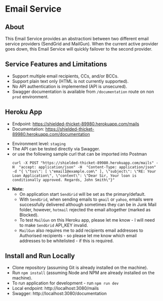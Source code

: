 # Email Service

## About

This Email Service provides an abstractioni between two different email service providers (SendGrid and MailGun). When the current active provider goes down, this Email Service will quickly failover to the second provider.

## Service Features and Limitations

- Support multiple email recipients, CCs, and/or BCCs.
- Support plain text only (HTML is not currently supported).
- No API authentication is implemented (API is unsecured).
- Swagger documentation is available from `/documentation` route on non `prod` environment.

## Heroku App

- Endpoint: https://shielded-thicket-89980.herokuapp.com/mails
- Documentation: https://shielded-thicket-89980.herokuapp.com/documentation

* Environment level: `staging`
* The API can be tested directly via Swagger.
* or use the following sample curl that can be imported into Postman
  ```
  curl -X POST "https://shielded-thicket-89980.herokuapp.com/mails" -H  "accept: application/json" -H  "Content-Type: application/json" -d "{ \"tos\": [ \"email1@example.com\" ], \"subject\": \"RE: Your Loan Application\", \"content\": \"Dear Sir, Your loan is conditionally approved. Regards, John Smith\"}"
  ```
* **Note:**
  - On application start `SendGrid` will be set as the primary/default.
  - With `SendGrid`, when sending emails to `gmail` or `yahoo`, emails were successfully delivered although sometimes they can be in Junk Mail folder, however, `hotmail` rejected the email altogether (marked as Blocked).
  - To test `MailGun` on this Heroku app, please let me know - I will need to make `SendGrid` API_KEY invalid.
  - `MailGun` also requires me to add recipients email addresses to Authorised recipients - so please let me know which email addresses to be whitelisted - if this is required.

## Install and Run Locally

- Clone repository (assuming Git is already installed on the machine).
- Run `npm install` (assuming Node and NPM are already installed on the machine).
- To run application for development - run `npm run dev`
- Local endpoint: http://localhost:3080/mails
- Swagger: http://localhost:3080/documentation
